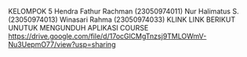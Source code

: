 KELOMPOK 5
Hendra Fathur Rachman (23050974011)
Nur Halimatus S.(23050974013)
Winasari Rahma (23050974033)
KLINK LINK BERIKUT UNUTUK MENGUNDUH APLIKASI COURSE
https://drive.google.com/file/d/17ocGlCMgTnzsj9TMLOWmV-Nu3UepmO77/view?usp=sharing

